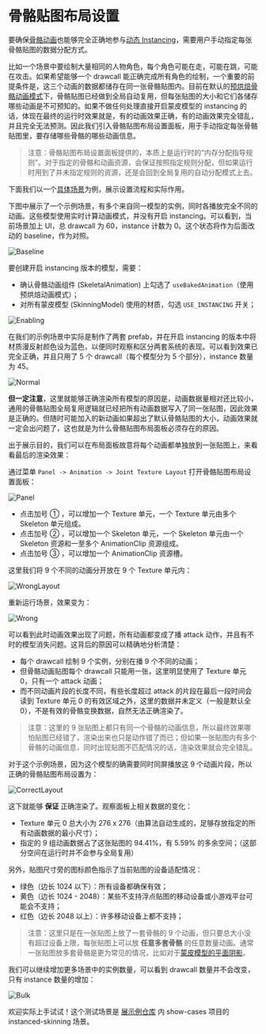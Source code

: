 # 骨骼贴图布局设置

要确保[骨骼动画](../../engine/animation/skeletal-animation.md#关于动态-Instancing)也能够完全正确地参与[动态 Instancing](../../engine/renderable/model-component.md#Instancing-合批)，需要用户手动指定每张骨骼贴图的数据分配方式。

比如一个场景中要绘制大量相同的人物角色，每个角色可能在走，可能在跳，可能在攻击。如果希望能够一个 drawcall 能正确完成所有角色的绘制，一个重要的前提条件是，这三个动画的数据都储存在同一张骨骼贴图内。目前在默认的[预烘焙骨骼动画模式](../../engine/animation/skeletal-animation.md#预烘焙骨骼动画系统)下，骨骼贴图已经做到全局自动复用，但每张贴图的大小和它们各储存哪些动画是不可预知的。如果不做任何处理直接开启蒙皮模型的 instancing 的话，体现在最终的运行时效果就是，有的动画效果正确，有的动画效果完全错乱，并且完全无法预测。因此我们引入骨骼贴图布局设置面板，用于手动指定每张骨骼贴图里，要存储哪些骨骼的哪些动画信息。

> 注意：骨骼贴图布局设置面板提供的，本质上是运行时的“内存分配指导规则”。对于指定的骨骼和动画资源，会保证按照指定规则分配，但如果运行时用到了并未指定规则的资源，还是会回到全局复用的自动分配模式上去。

下面我们以一个[具体场景](https://github.com/cocos-creator/example-3d/blob/master/demo02/assets/scenes/instanced-skinning.scene)为例，展示设置流程和实际作用。

下图中展示了一个示例场景，有多个来自同一模型的实例，同时各播放完全不同的动画。这些模型使用实时计算动画模式，并没有开启 instancing。可以看到，当前场景加上 UI，总 drawcall 为 60，instance 计数为 0。这个状态将作为后面改动的 baseline，作为对照。

![Baseline](./index/instancing_baseline.gif)

要创建开启 instancing 版本的模型，需要：
* 确认骨骼动画组件 (SkeletalAnimation) 上勾选了 `useBakedAnimation`（使用预烘焙动画模式）；
* 对所有蒙皮模型 (SkinningModel) 使用的材质，勾选 `USE_INSTANCING` 开关；

![Enabling](./index/enabling_instancing.png)

在我们的示例场景中实际是制作了两套 prefab，并在开启 instancing 的版本中将材质漫反射颜色设为蓝色，以便同时观察和区分两套系统的表现。可以看到效果已完全正确，并且只用了 5 个 drawcall（每个模型分为 5 个部分），instance 数量为 45。

![Normal](./index/instancing_normal.gif)

**但一定注意**，这里就能够正确渲染所有模型的原因是，动画数据量相对还比较小，通用的骨骼贴图全局复用逻辑就已经把所有动画数据写入了同一张贴图，因此效果是正确的。但随时可能加入的新动画如果超出了默认骨骼贴图的大小，动画效果就一定会出问题了，这也就是为什么骨骼贴图布局面板必须存在的原因。

出于展示目的，我们可以在布局面板故意将每个动画都单独放到一张贴图上，来看看最后的渲染效果：

通过菜单 `Panel -> Animation -> Joint Texture Layout` 打开骨骼贴图布局设置面板：

![Panel](./index/joint_texture_layout_new.png)

* 点击加号 ① ，可以增加一个 Texture 单元，一个 Texture 单元由多个 Skeleton 单元组成。
* 点击加号 ② ，可以增加一个 Skeleton 单元，一个 Skeleton 单元由一个 Skeleton 资源和一至多个 AnimationClip 资源组成。
* 点击加号 ③ ，可以增加一个 AnimationClip 资源槽。

这里我们将 9 个不同的动画分开放在 9 个 Texture 单元内：

![WrongLayout](./index/joint_texture_layout_wrong.png)

重新运行场景，效果变为：

![Wrong](./index/instancing_wrong.gif)

可以看到此时动画效果出现了问题，所有动画都变成了播 attack 动作，并且有不时的模型消失问题。这背后的原因可以精确地分析清楚：
* 每个 drawcall 绘制 9 个实例，分别在播 9 个不同的动画；
* 但骨骼动画贴图每个 drawcall 只能用一张，这里明显使用了 Texture 单元 0，只有一个 attack 动画；
* 而不同动画片段的长度不同，有些长度超过 attack 的片段在最后一段时间会读到 Texture 单元 0 的有效区域之外，这里的数据并未定义（一般是默认全 0），不是有效的骨骼变换数据，自然无法正确渲染了。

> 注意：这里的 9 张贴图上都只有同一个骨骼的动画信息，所以最终效果哪怕贴图已经错了，渲染出来也只是动作错了而已；但如果一张贴图内有多个骨骼的动画信息，同时出现贴图不匹配情况的话，渲染效果就会完全错乱。

对于这个示例场景，因为这个模型的确需要同时同屏播放这 9 个动画片段，所以正确的骨骼贴图布局设置为：

![CorrectLayout](./index/joint_texture_layout_correct.png)

这下就能够 **保证** 正确渲染了。观察面板上相关数据的变化：
* Texture 单元 0 总大小为 276 x 276（由算法自动生成的，足够存放指定的所有动画数据的最小尺寸）；
* 指定的 9 组动画数据占了这张贴图的 94.41%，有 5.59% 的多余空间；（这部分空间在运行时并不会参与全局复用）

另外，贴图尺寸旁的图标颜色指示了当前贴图的设备适配情况：
* 绿色（边长 1024 以下）：所有设备都确保有效；
* 黄色（边长 1024 - 2048）：某些不支持浮点贴图的移动设备或小游戏平台可能会不支持；
* 红色（边长 2048 以上）：许多移动设备上都不支持；

> 注意：这里只是在一张贴图上放了一套骨骼的 9 个动画，但只要总大小没有超过设备上限，每张贴图上可以放 **任意多套骨骼** 的任意数量动画。通常一张贴图放多套骨骼是更为常见的情况，比如对于[蒙皮模型的平面阴影](../../engine/animation/skeletal-animation.md#关于动态-Instancing)。

我们可以继续增加更多场景中的实例数量，可以看到 drawcall 数量并不会改变，只有 instance 数量的增加：

![Bulk](./index/instancing_bulk.gif)

欢迎实际上手试试！这个测试场景是 [展示例仓库](https://github.com/cocos-creator/example-3d) 内 show-cases 项目的 instanced-skinning 场景。
